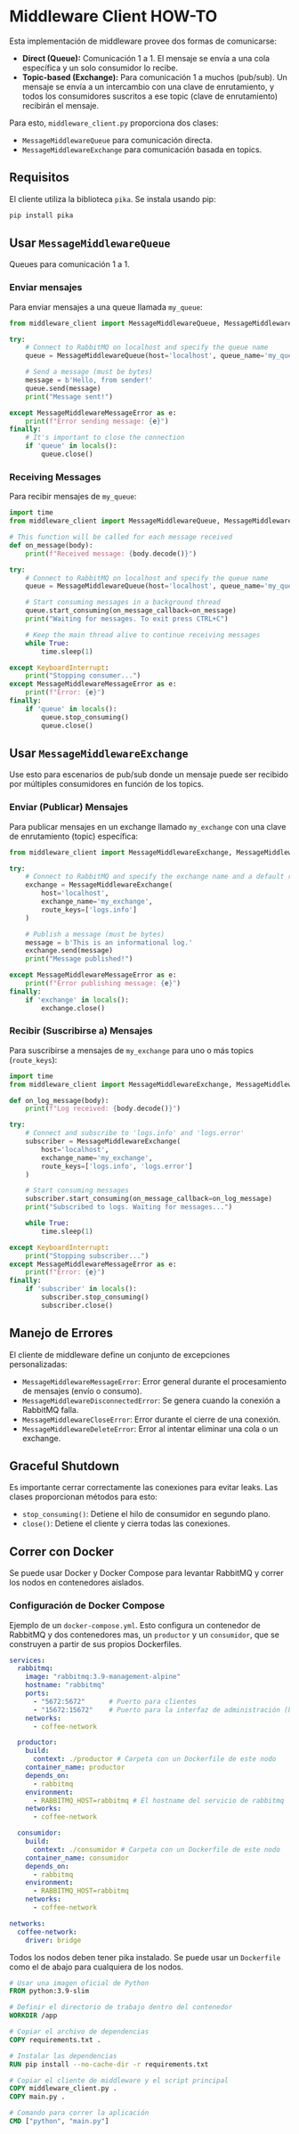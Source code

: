 # Middleware Client HOW-TO

Esta implementación de middleware provee dos formas de comunicarse:

*   **Direct (Queue):** Comunicación 1 a 1. El mensaje se envía a una cola específica y un solo consumidor lo recibe.
*   **Topic-based (Exchange):** Para comunicación 1 a muchos (pub/sub). Un mensaje se envía a un intercambio con una clave de enrutamiento, y todos los consumidores suscritos a ese topic (clave de enrutamiento) recibirán el mensaje.

Para esto, `middleware_client.py` proporciona dos clases:
*   `MessageMiddlewareQueue` para comunicación directa.
*   `MessageMiddlewareExchange` para comunicación basada en topics.

## Requisitos

El cliente utiliza la biblioteca `pika`. Se instala usando pip:
```bash
pip install pika
```

## Usar `MessageMiddlewareQueue`

Queues para comunicación 1 a 1.

### Enviar mensajes

Para enviar mensajes a una queue llamada `my_queue`:

```python
from middleware_client import MessageMiddlewareQueue, MessageMiddlewareMessageError

try:
    # Connect to RabbitMQ on localhost and specify the queue name
    queue = MessageMiddlewareQueue(host='localhost', queue_name='my_queue')

    # Send a message (must be bytes)
    message = b'Hello, from sender!'
    queue.send(message)
    print("Message sent!")

except MessageMiddlewareMessageError as e:
    print(f"Error sending message: {e}")
finally:
    # It's important to close the connection
    if 'queue' in locals():
        queue.close()
```

### Receiving Messages

Para recibir mensajes de `my_queue`:

```python
import time
from middleware_client import MessageMiddlewareQueue, MessageMiddlewareMessageError

# This function will be called for each message received
def on_message(body):
    print(f"Received message: {body.decode()}")

try:
    # Connect to RabbitMQ on localhost and specify the queue name
    queue = MessageMiddlewareQueue(host='localhost', queue_name='my_queue')

    # Start consuming messages in a background thread
    queue.start_consuming(on_message_callback=on_message)
    print("Waiting for messages. To exit press CTRL+C")

    # Keep the main thread alive to continue receiving messages
    while True:
        time.sleep(1)

except KeyboardInterrupt:
    print("Stopping consumer...")
except MessageMiddlewareMessageError as e:
    print(f"Error: {e}")
finally:
    if 'queue' in locals():
        queue.stop_consuming()
        queue.close()
```

## Usar `MessageMiddlewareExchange`

Use esto para escenarios de pub/sub donde un mensaje puede ser recibido por múltiples consumidores en función de los topics.

### Enviar (Publicar) Mensajes

Para publicar mensajes en un exchange llamado `my_exchange` con una clave de enrutamiento (topic) específica:

```python
from middleware_client import MessageMiddlewareExchange, MessageMiddlewareMessageError

try:
    # Connect to RabbitMQ and specify the exchange name and a default route key for sending
    exchange = MessageMiddlewareExchange(
        host='localhost',
        exchange_name='my_exchange',
        route_keys=['logs.info']
    )

    # Publish a message (must be bytes)
    message = b'This is an informational log.'
    exchange.send(message)
    print("Message published!")

except MessageMiddlewareMessageError as e:
    print(f"Error publishing message: {e}")
finally:
    if 'exchange' in locals():
        exchange.close()
```

### Recibir (Suscribirse a) Mensajes

Para suscribirse a mensajes de `my_exchange` para uno o más topics (`route_keys`):

```python
import time
from middleware_client import MessageMiddlewareExchange, MessageMiddlewareMessageError

def on_log_message(body):
    print(f"Log received: {body.decode()}")

try:
    # Connect and subscribe to 'logs.info' and 'logs.error'
    subscriber = MessageMiddlewareExchange(
        host='localhost',
        exchange_name='my_exchange',
        route_keys=['logs.info', 'logs.error']
    )

    # Start consuming messages
    subscriber.start_consuming(on_message_callback=on_log_message)
    print("Subscribed to logs. Waiting for messages...")

    while True:
        time.sleep(1)

except KeyboardInterrupt:
    print("Stopping subscriber...")
except MessageMiddlewareMessageError as e:
    print(f"Error: {e}")
finally:
    if 'subscriber' in locals():
        subscriber.stop_consuming()
        subscriber.close()
```

## Manejo de Errores

El cliente de middleware define un conjunto de excepciones personalizadas:

- `MessageMiddlewareMessageError`: Error general durante el procesamiento de mensajes (envío o consumo).
- `MessageMiddlewareDisconnectedError`: Se genera cuando la conexión a RabbitMQ falla.
- `MessageMiddlewareCloseError`: Error durante el cierre de una conexión.
- `MessageMiddlewareDeleteError`: Error al intentar eliminar una cola o un exchange.

## Graceful Shutdown

Es importante cerrar correctamente las conexiones para evitar leaks. Las clases proporcionan métodos para esto:
- `stop_consuming()`: Detiene el hilo de consumidor en segundo plano.
- `close()`: Detiene el cliente y cierra todas las conexiones.

## Correr con Docker

Se puede usar Docker y Docker Compose para levantar RabbitMQ y correr los nodos en contenedores aislados.

### Configuración de Docker Compose

Ejemplo de un `docker-compose.yml`. Esto configura un contenedor de RabbitMQ y dos contenedores mas, un `productor` y  un `consumidor`, que se construyen a partir de sus propios Dockerfiles.

```yaml
services:
  rabbitmq:
    image: "rabbitmq:3.9-management-alpine"
    hostname: "rabbitmq"
    ports:
      - "5672:5672"      # Puerto para clientes
      - "15672:15672"    # Puerto para la interfaz de administración (http://localhost:15672)
    networks:
      - coffee-network

  productor:
    build:
      context: ./productor # Carpeta con un Dockerfile de este nodo
    container_name: productor
    depends_on:
      - rabbitmq
    environment:
      - RABBITMQ_HOST=rabbitmq # El hostname del servicio de rabbitmq
    networks:
      - coffee-network

  consumidor:
    build:
      context: ./consumidor # Carpeta con un Dockerfile de este nodo
    container_name: consumidor
    depends_on:
      - rabbitmq
    environment:
      - RABBITMQ_HOST=rabbitmq
    networks:
      - coffee-network

networks:
  coffee-network:
    driver: bridge
```
Todos los nodos deben tener pika instalado. Se puede usar un `Dockerfile` como el de abajo para cualquiera de los nodos.

```dockerfile
# Usar una imagen oficial de Python
FROM python:3.9-slim

# Definir el directorio de trabajo dentro del contenedor
WORKDIR /app

# Copiar el archivo de dependencias
COPY requirements.txt .

# Instalar las dependencias
RUN pip install --no-cache-dir -r requirements.txt

# Copiar el cliente de middleware y el script principal
COPY middleware_client.py .
COPY main.py .

# Comando para correr la aplicación
CMD ["python", "main.py"]
```